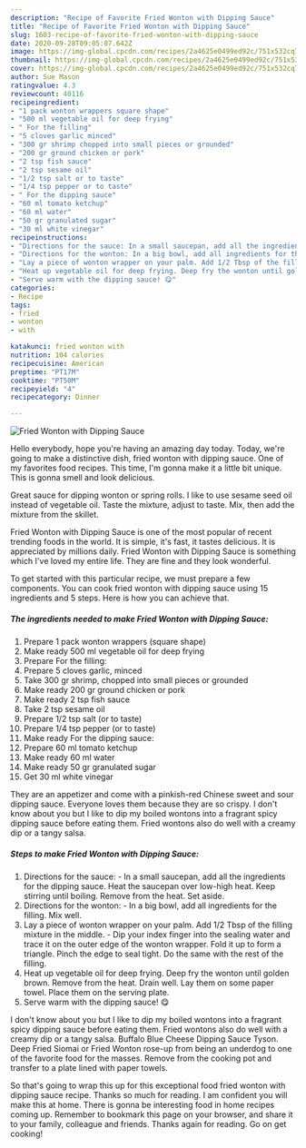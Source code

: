 ```yaml
---
description: "Recipe of Favorite Fried Wonton with Dipping Sauce"
title: "Recipe of Favorite Fried Wonton with Dipping Sauce"
slug: 1603-recipe-of-favorite-fried-wonton-with-dipping-sauce
date: 2020-09-28T09:05:07.642Z
image: https://img-global.cpcdn.com/recipes/2a4625e0499ed92c/751x532cq70/fried-wonton-with-dipping-sauce-recipe-main-photo.jpg
thumbnail: https://img-global.cpcdn.com/recipes/2a4625e0499ed92c/751x532cq70/fried-wonton-with-dipping-sauce-recipe-main-photo.jpg
cover: https://img-global.cpcdn.com/recipes/2a4625e0499ed92c/751x532cq70/fried-wonton-with-dipping-sauce-recipe-main-photo.jpg
author: Sue Mason
ratingvalue: 4.3
reviewcount: 40116
recipeingredient:
- "1 pack wonton wrappers square shape"
- "500 ml vegetable oil for deep frying"
- " For the filling"
- "5 cloves garlic minced"
- "300 gr shrimp chopped into small pieces or grounded"
- "200 gr ground chicken or pork"
- "2 tsp fish sauce"
- "2 tsp sesame oil"
- "1/2 tsp salt or to taste"
- "1/4 tsp pepper or to taste"
- " For the dipping sauce"
- "60 ml tomato ketchup"
- "60 ml water"
- "50 gr granulated sugar"
- "30 ml white vinegar"
recipeinstructions:
- "Directions for the sauce: In a small saucepan, add all the ingredients for the dipping sauce. Heat the saucepan over low-high heat. Keep stirring until boiling. Remove from the heat. Set aside."
- "Directions for the wonton: In a big bowl, add all ingredients for the filling. Mix well."
- "Lay a piece of wonton wrapper on your palm. Add 1/2 Tbsp of the filling mixture in the middle.  Dip your index finger into the sealing water and trace it on the outer edge of the wonton wrapper. Fold it up to form a triangle. Pinch the edge to seal tight. Do the same with the rest of the filling."
- "Heat up vegetable oil for deep frying. Deep fry the wonton until golden brown. Remove from the heat. Drain well. Lay them on some paper towel. Place them on the serving plate."
- "Serve warm with the dipping sauce! 😋"
categories:
- Recipe
tags:
- fried
- wonton
- with

katakunci: fried wonton with 
nutrition: 104 calories
recipecuisine: American
preptime: "PT17M"
cooktime: "PT50M"
recipeyield: "4"
recipecategory: Dinner

---
```



![Fried Wonton with Dipping Sauce](https://img-global.cpcdn.com/recipes/2a4625e0499ed92c/751x532cq70/fried-wonton-with-dipping-sauce-recipe-main-photo.jpg)

Hello everybody, hope you're having an amazing day today. Today, we're going to make a distinctive dish, fried wonton with dipping sauce. One of my favorites food recipes. This time, I'm gonna make it a little bit unique. This is gonna smell and look delicious.

Great sauce for dipping wonton or spring rolls. I like to use sesame seed oil instead of vegetable oil. Taste the mixture, adjust to taste. Mix, then add the mixture from the skillet.

Fried Wonton with Dipping Sauce is one of the most popular of recent trending foods in the world. It is simple, it's fast, it tastes delicious. It is appreciated by millions daily. Fried Wonton with Dipping Sauce is something which I've loved my entire life. They are fine and they look wonderful.


To get started with this particular recipe, we must prepare a few components. You can cook fried wonton with dipping sauce using 15 ingredients and 5 steps. Here is how you can achieve that.

<!--inarticleads1-->

##### The ingredients needed to make Fried Wonton with Dipping Sauce:

1. Prepare 1 pack wonton wrappers (square shape)
1. Make ready 500 ml vegetable oil for deep frying
1. Prepare  For the filling:
1. Prepare 5 cloves garlic, minced
1. Take 300 gr shrimp, chopped into small pieces or grounded
1. Make ready 200 gr ground chicken or pork
1. Make ready 2 tsp fish sauce
1. Take 2 tsp sesame oil
1. Prepare 1/2 tsp salt (or to taste)
1. Prepare 1/4 tsp pepper (or to taste)
1. Make ready  For the dipping sauce:
1. Prepare 60 ml tomato ketchup
1. Make ready 60 ml water
1. Make ready 50 gr granulated sugar
1. Get 30 ml white vinegar


They are an appetizer and come with a pinkish-red Chinese sweet and sour dipping sauce. Everyone loves them because they are so crispy. I don&#39;t know about you but I like to dip my boiled wontons into a fragrant spicy dipping sauce before eating them. Fried wontons also do well with a creamy dip or a tangy salsa. 

<!--inarticleads2-->

##### Steps to make Fried Wonton with Dipping Sauce:

1. Directions for the sauce: - In a small saucepan, add all the ingredients for the dipping sauce. Heat the saucepan over low-high heat. Keep stirring until boiling. Remove from the heat. Set aside.
1. Directions for the wonton: - In a big bowl, add all ingredients for the filling. Mix well.
1. Lay a piece of wonton wrapper on your palm. Add 1/2 Tbsp of the filling mixture in the middle.  - Dip your index finger into the sealing water and trace it on the outer edge of the wonton wrapper. Fold it up to form a triangle. Pinch the edge to seal tight. Do the same with the rest of the filling.
1. Heat up vegetable oil for deep frying. Deep fry the wonton until golden brown. Remove from the heat. Drain well. Lay them on some paper towel. Place them on the serving plate.
1. Serve warm with the dipping sauce! 😋


I don&#39;t know about you but I like to dip my boiled wontons into a fragrant spicy dipping sauce before eating them. Fried wontons also do well with a creamy dip or a tangy salsa. Buffalo Blue Cheese Dipping Sauce Tyson. Deep Fried Siomai or Fried Wonton rose-up from being an underdog to one of the favorite food for the masses. Remove from the cooking pot and transfer to a plate lined with paper towels. 

So that's going to wrap this up for this exceptional food fried wonton with dipping sauce recipe. Thanks so much for reading. I am confident you will make this at home. There is gonna be interesting food in home recipes coming up. Remember to bookmark this page on your browser, and share it to your family, colleague and friends. Thanks again for reading. Go on get cooking!

